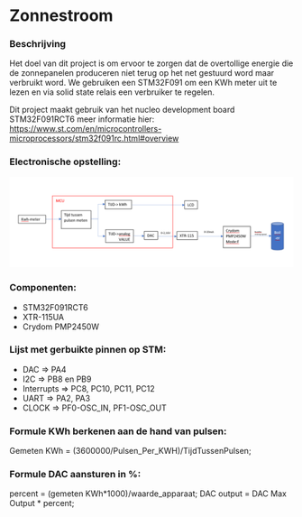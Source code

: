 # Zonnestroom
### Beschrijving

  Het doel van dit project is om ervoor te zorgen dat de overtollige energie die de zonnepanelen produceren niet terug op het net gestuurd word maar verbruikt word. We gebruiken     een STM32F091 om een KWh meter uit te lezen en via solid state relais een verbruiker te regelen.

Dit project maakt gebruik van het nucleo development board STM32F091RCT6 meer informatie hier: https://www.st.com/en/microcontrollers-microprocessors/stm32f091rc.html#overview

### Electronische opstelling: 
![GitHub Logo](/images/schema.png)

### Componenten:
* STM32F091RCT6
* XTR-115UA
* Crydom PMP2450W 

### Lijst met gerbuikte pinnen op STM:
* DAC => PA4
* I2C => PB8 en PB9
* Interrupts => PC8, PC10, PC11, PC12
* UART => PA2, PA3
* CLOCK => PF0-OSC_IN, PF1-OSC_OUT

### Formule KWh berkenen aan de hand van pulsen:
Gemeten KWh = (3600000/Pulsen_Per_KWH)/TijdTussenPulsen;

### Formule DAC aansturen in %:
 percent = (gemeten KWh*1000)/waarde_apparaat;
 DAC output = DAC Max Output * percent;


